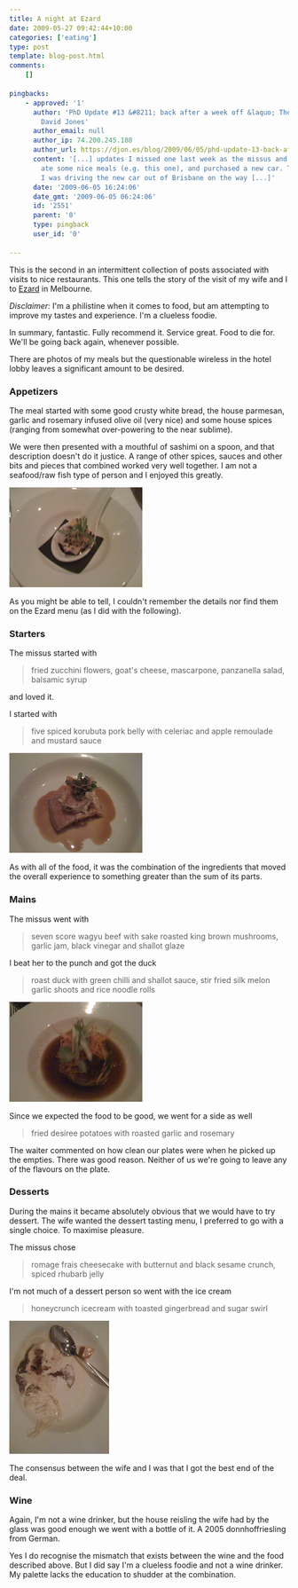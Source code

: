 ```yaml
---
title: A night at Ezard
date: 2009-05-27 09:42:44+10:00
categories: ['eating']
type: post
template: blog-post.html
comments:
    []
    
pingbacks:
    - approved: '1'
      author: 'PhD Update #13 &#8211; back after a week off &laquo; The Weblog of (a)
        David Jones'
      author_email: null
      author_ip: 74.200.245.188
      author_url: https://djon.es/blog/2009/06/05/phd-update-13-back-after-a-week-off/
      content: '[...] updates I missed one last week as the missus and I went on a holiday,
        ate some nice meals (e.g. this one), and purchased a new car. This time last week
        I was driving the new car out of Brisbane on the way [...]'
      date: '2009-06-05 16:24:06'
      date_gmt: '2009-06-05 06:24:06'
      id: '2551'
      parent: '0'
      type: pingback
      user_id: '0'
    
---
```

This is the second in an intermittent collection of posts associated with visits to nice restaurants. This one tells the story of the visit of my wife and I to [Ezard](http://www.ezard.com.au/main.html) in Melbourne.

_Disclaimer:_ I'm a philistine when it comes to food, but am attempting to improve my tastes and experience. I'm a clueless foodie.

In summary, fantastic. Fully recommend it. Service great. Food to die for. We'll be going back again, whenever possible.

There are photos of my meals but the questionable wireless in the hotel lobby leaves a significant amount to be desired.

### Appetizers

The meal started with some good crusty white bread, the house parmesan, garlic and rosemary infused olive oil (very nice) and some house spices (ranging from somewhat over-powering to the near sublime).

We were then presented with a mouthful of sashimi on a spoon, and that description doesn't do it justice. A range of other spices, sauces and other bits and pieces that combined worked very well together. I am not a seafood/raw fish type of person and I enjoyed this greatly.

[![Sashimi](images/3571010801_56f4b73785_m.jpg)](http://www.flickr.com/photos/david_jones/3571010801/ "Sashimi by David T Jones, on Flickr")

As you might be able to tell, I couldn't remember the details nor find them on the Ezard menu (as I did with the following).

### Starters

The missus started with

> fried zucchini flowers, goat's cheese, mascarpone, panzanella salad, balsamic syrup

and loved it.

I started with

> five spiced korubuta pork belly with celeriac and apple remoulade and mustard sauce

[![Pork belly](images/3571012765_5217a66ae6_m.jpg)](http://www.flickr.com/photos/david_jones/3571012765/ "Pork belly by David T Jones, on Flickr")

As with all of the food, it was the combination of the ingredients that moved the overall experience to something greater than the sum of its parts.

### Mains

The missus went with

> seven score wagyu beef with sake roasted king brown mushrooms, garlic jam, black vinegar and shallot glaze

I beat her to the punch and got the duck

> roast duck with green chilli and shallot sauce, stir fried silk melon garlic shoots and rice noodle rolls

[![Roast duck](images/3571012023_4ce253d2ce_m.jpg)](http://www.flickr.com/photos/david_jones/3571012023/ "Roast duck by David T Jones, on Flickr")

Since we expected the food to be good, we went for a side as well

> fried desiree potatoes with roasted garlic and rosemary

The waiter commented on how clean our plates were when he picked up the empties. There was good reason. Neither of us we're going to leave any of the flavours on the plate.

### Desserts

During the mains it became absolutely obvious that we would have to try dessert. The wife wanted the dessert tasting menu, I preferred to go with a single choice. To maximise pleasure.

The missus chose

> romage frais cheesecake with butternut and black sesame crunch, spiced rhubarb jelly

I'm not much of a dessert person so went with the ice cream

> honeycrunch icecream with toasted gingerbread and sugar swirl

[![Honey crunch ice-cream](images/3571820336_415ae11a03_m.jpg)](http://www.flickr.com/photos/david_jones/3571820336/ "Honey crunch ice-cream by David T Jones, on Flickr")

The consensus between the wife and I was that I got the best end of the deal.

### Wine

Again, I'm not a wine drinker, but the house reisling the wife had by the glass was good enough we went with a bottle of it. A 2005 donnhoffriesling from German.

Yes I do recognise the mismatch that exists between the wine and the food described above. But I did say I'm a clueless foodie and not a wine drinker. My palette lacks the education to shudder at the combination.